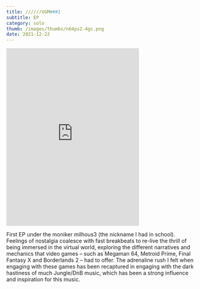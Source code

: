 ```yaml
---
title: /​/​/​/​/​/​VGM###1
subtitle: EP
category: solo
thumb: /images/thumbs/n64ps2-4gc.png
date: 2021-12-22
---
```


<iframe style="border: 0; width: 350px; height: 470px;" src="https://bandcamp.com/EmbeddedPlayer/album=2567969403/size=large/bgcol=ffffff/linkcol=0687f5/tracklist=false/transparent=true/" seamless><a href="https://milhous3.bandcamp.com/album/n64ps2-4gc">n64ps2-4gc by milhous3</a></iframe>

First EP under the moniker milhous3 (the nickname I had in school). Feelings of nostalgia coalesce with fast breakbeats to re-live the thrill of being immersed in the virtual world, exploring the different narratives and mechanics that video games – such as Megaman 64, Metroid Prime, Final Fantasy X and Borderlands 2 – had to offer. The adrenaline rush I felt when engaging with these games has been recaptured in engaging with the dark hastiness of much Jungle/DnB music, which has been a strong influence and inspiration for this music.
